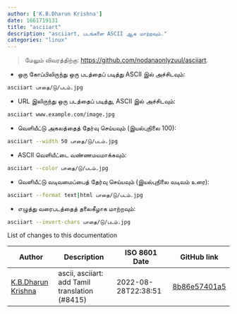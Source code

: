 ```yaml
---
author: ['K.B.Dharun Krishna']
date: 1661719131
title: "asciiart"
description: "asciiart, படங்களை ASCII ஆக மாற்றவும்."
categories: "linux"
---
```

> மேலும் விவரத்திற்கு: <https://github.com/nodanaonlyzuul/asciiart>.

- ஒரு கோப்பிலிருந்து ஒரு படத்தைப் படித்து ASCII இல் அச்சிடவும்:

```bash
asciiart பாதை/டு/படம்.jpg
```

- URL இலிருந்து ஒரு படத்தைப் படித்து, ASCII இல் அச்சிடவும்:

```bash
asciiart www.example.com/image.jpg
```

- வெளியீட்டு அகலத்தைத் தேர்வு செய்யவும் (இயல்புநிலை 100):

```bash
asciiart --width 50 பாதை/டு/படம்.jpg
```

- ASCII வெளியீட்டை வண்ணமயமாக்கவும்:

```bash
asciiart --color பாதை/டு/படம்.jpg
```

- வெளியீட்டு வடிவமைப்பைத் தேர்வு செய்யவும் (இயல்புநிலை வடிவம் உரை):

```bash
asciiart --format text|html பாதை/டு/படம்.jpg
```

- எழுத்து வரைபடத்தைத் தலைகீழாக மாற்றவும்:

```bash
asciiart --invert-chars பாதை/டு/படம்.jpg
```
List of changes to this documentation


Author | Description | ISO 8601 Date | GitHub link
------|-----|-----|-----
[K.B.Dharun Krishna](mailto:kbdharunkrishna@gmail.com) | ascii, asciiart: add Tamil translation (#8415) | 2022-08-28T22:38:51 | [8b86e57401a5](https://github.com/tldr-pages/tldr/commit/8b86e57401a59805075c0b3aed1ad1ecd5949ca0)

